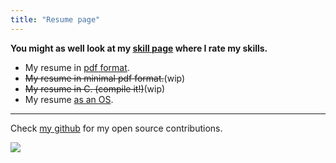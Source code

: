 ```yaml
---
title: "Resume page"
---
```


**You might as well look at my [skill page](/skills) where I rate my skills.**

- My resume in [pdf format](/resume_hrishikesh_sept2019.pdf).
- ~~My resume in minimal pdf format.~~(wip)
- ~~My resume in C. (compile it!)~~(wip)
- My resume [as an OS](https://github.com/geekodour/johnmayeros).
-----

Check [my github](https://github.com/geekodour) for my open source contributions.

![](/img/github.png)


